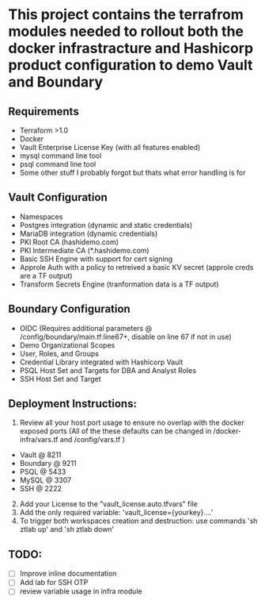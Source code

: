 # This project contains the terrafrom modules needed to rollout both the docker infrastracture and Hashicorp product configuration to demo Vault and Boundary

## Requirements
- Terraform >1.0
- Docker
- Vault Enterprise License Key (with all features enabled)
- mysql command line tool
- psql command line tool
- Some other stuff I probably forgot but thats what error handling is for
## Vault Configuration
- Namespaces
- Postgres integration (dynamic and static credentials)
- MariaDB integration (dynamic credentials)
- PKI Root CA (hashidemo.com)
- PKI Intermediate CA (*.hashidemo.com)
- Basic SSH Engine with support for cert signing
- Approle Auth with a policy to retreived a basic KV secret (approle creds are a TF output)
- Transform Secrets Engine (tranformation data is a TF output)

## Boundary Configuration
- OIDC (Requires additional parameters @ /config/boundary/main.tf:line67+, disable on line 67 if not in use)
- Demo Organizational Scopes
- User, Roles, and Groups
- Credential Library integrated with Hashicorp Vault
- PSQL Host Set and Targets for DBA and Analyst Roles
- SSH Host Set and Target 

## Deployment Instructions:
  
1. Review all your host port usage to ensure no overlap with the docker exposed ports (All of the these defaults can be changed in /docker-infra/vars.tf and /config/vars.tf )
  - Vault @ 8211
  - Boundary @ 9211
  - PSQL @ 5433
  - MySQL @ 3307
  - SSH @ 2222
2. Add your License to the "vault_license.auto.tfvars" file
3. Add the only required variable: 'vault_license={yourkey}....'
4. To trigger both workspaces creation and destruction: use commands 'sh ztlab up' and 'sh ztlab down'


## TODO:
- [ ] Improve inline documentation
- [ ] Add lab for SSH OTP
- [ ] review variable usage in infra module
